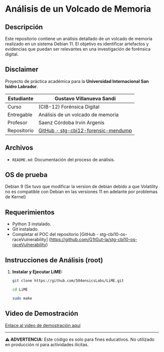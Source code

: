 # Análisis de un Volcado de Memoria

## Descripción

Este repositorio contiene un análisis detallado de un volcado de memoria realizado en un sistema Debian 11. El objetivo es identificar artefactos y evidencias que puedan ser relevantes en una investigación de forénsica digital.

## Disclaimer

Proyecto de práctica académica para la **Universidad Internacional San Isidro Labrador**.

| Estudiante  | Gustavo Villanueva Sandi                                             |
|-------------|----------------------------------------------------------------------|
| Curso       | (CIB-12) Forénsica Digital                                           |
| Entregable  | Análisis de un volcado de memoria                                    |
| Profesor    | Saenz Córdoba Irvin Argenis                                          |
| Repositorio | [GitHub - stg-cbi12-forensic-mendump](https://github.com/G1tGut-la/stg-cbi12-forensic-mendump) |

## Archivos

- `README.md`: Documentación del proceso de análisis.

## OS de prueba

Debian 9 (Se tuvo que modificar la version de debian debido a que Volatility no es compatible con Debian en las versiones 11 en adelante por problemas de Kernel)

## Requerimientos

- Python 3 instalado.
- Git instalado.
- Completar el POC del repositorio [GitHub - stg-cbi10-os-raceVulnerability] (https://github.com/G1tGut-la/stg-cbi10-os-raceVulnerability)

## Instrucciones de Análisis (root)

1. **Instalar y Ejecutar LiME:**

   ```bash
   git clone https://github.com/504ensicsLabs/LiME.git
   ```
   ```bash
   cd LiME
   ```
   ```bash
   sudo make
   ```


## Video de Demostración

[Enlace al video de demostración aquí](video/MSIVirtualMachine.mp4)

---

**⚠ ADVERTENCIA:** Este código es solo para fines educativos. No utilizado en producción ni para actividades ilicitas.
